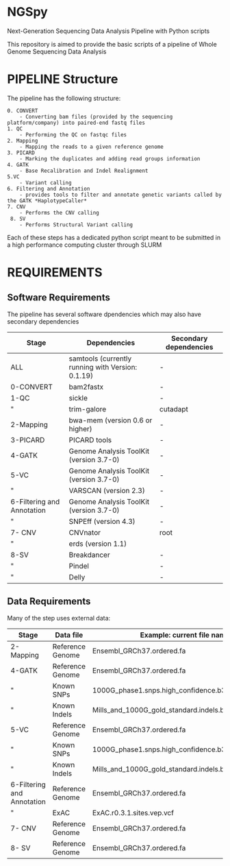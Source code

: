 # NGSpy


Next-Generation Sequencing Data Analysis Pipeline with Python scripts


This repository is aimed to provide the basic scripts of a pipeline of Whole Genome Sequencing Data Analysis

# PIPELINE Structure

The pipeline has the following structure:

    0. CONVERT
        - Converting bam files (provided by the sequencing platform/company) into paired-end fastq files
    1. QC
        - Performing the QC on fastqc files
    2. Mapping
        - Mapping the reads to a given reference genome
    3. PICARD
        - Marking the duplicates and adding read groups information
    4. GATK
        - Base Recalibration and Indel Realignment
    5.VC
        - Variant calling
    6. Filtering and Annotation
        - provides tools to filter and annotate genetic variants called by the GATK *HaplotypeCaller*
    7. CNV
        - Performs the CNV calling
     8. SV
        - Performs Structural Variant calling
    

Each of these steps has a dedicated python script meant to be submitted in a high performance computing cluster through SLURM


# REQUIREMENTS


## Software Requirements

The pipeline has several software dpendencies which may also have secondary dependencies

Stage | Dependencies    | Secondary dependencies
------------ | -------------| ---------------
ALL | samtools (currently running with Version: 0.1.19)|  -     
0-CONVERT | bam2fastx |     -       
1-QC      | sickle |       -       
   "     | trim-galore | cutadapt
2-Mapping | bwa-mem (version 0.6 or higher)|     -       
3-PICARD | PICARD tools |     -     
4-GATK | Genome Analysis ToolKit (version 3.7-0)|    -    
5-VC | Genome Analysis ToolKit (version 3.7-0)|    -
  "  | VARSCAN (version 2.3)|   -
6-Filtering and Annotation | Genome Analysis ToolKit (version 3.7-0)|    -
" |SNPEff (version 4.3) | - 
7- CNV | CNVnator | root
" |erds (version 1.1)|
8-SV | Breakdancer | - 
" | Pindel | -
" | Delly | - 


## Data Requirements

Many of the step uses external data:


Stage | Data file    | Example: current file name 
------------ | -------------| -------------
2-Mapping | Reference Genome| Ensembl_GRCh37.ordered.fa
4-GATK | Reference Genome| Ensembl_GRCh37.ordered.fa
"      | Known SNPs | 1000G_phase1.snps.high_confidence.b37.sorted.vcf.gz
"      | Known Indels | Mills_and_1000G_gold_standard.indels.b37.sorted.vcf.gz
5-VC | Reference Genome| Ensembl_GRCh37.ordered.fa
"      | Known SNPs | 1000G_phase1.snps.high_confidence.b37.sorted.vcf.gz
"      | Known Indels | Mills_and_1000G_gold_standard.indels.b37.sorted.vcf.gz
6-Filtering and Annotation | Reference Genome| Ensembl_GRCh37.ordered.fa
"      | ExAC | ExAC.r0.3.1.sites.vep.vcf
7- CNV | Reference Genome| Ensembl_GRCh37.ordered.fa
8- SV | Reference Genome| Ensembl_GRCh37.ordered.fa

